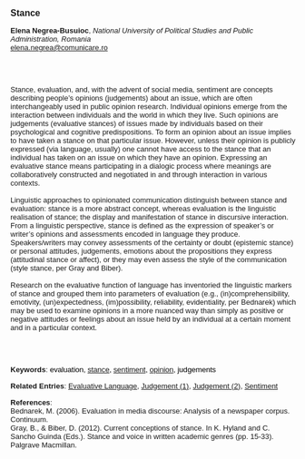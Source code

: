 <!DOCTYPE html><html lang="en"><head><title="Stance"></head>
<body><p><font face="Poppins, Calibri, sans-serif" size="3"><b>Stance</b></font></p>
<p><font face="Poppins, Calibri, sans-serif" size="2"><b>Elena Negrea-Busuioc</b>, <i>National University of Political Studies and Public Administration, Romania</i><br><a href="mailto:elena.negrea@comunicare.ro" target="blank">elena.negrea@comunicare.ro</a></font></p>
<p><font face="Poppins, Calibri, sans-serif" size="2"><br><br><br>Stance, evaluation, and, with the advent of social media, sentiment are concepts describing people’s opinions (judgements) about an issue, which are often interchangeably used in public opinion research. Individual opinions emerge from the interaction between individuals and the world in which they live. Such opinions are judgements (evaluative stances) of issues made by individuals based on their psychological and cognitive predispositions. To form an opinion about an issue implies to have taken a stance on that particular issue. However, unless their opinion is publicly expressed (via language, usually) one cannot have access to the stance that an individual has taken on an issue on which they have an opinion. Expressing an evaluative stance means participating in a dialogic process where meanings are collaboratively constructed and negotiated in and through interaction in various contexts.  <br><br>Linguistic approaches to opinionated communication distinguish between stance and evaluation: stance is a more abstract concept, whereas evaluation is the linguistic realisation of stance; the display and manifestation of stance in discursive interaction. From a linguistic perspective, stance is defined as the expression of speaker’s or writer’s opinions and assessments encoded in language they produce. Speakers/writers may convey assessments of the certainty or doubt (epistemic stance) or personal attitudes, judgements, emotions about the propositions they express (attitudinal stance or affect), or they may even assess the style of the communication (style stance, per Gray and Biber).<br><br>Research on the evaluative function of language has inventoried the linguistic markers of stance and grouped them into parameters of evaluation (e.g., (in)comprehensibility, emotivity, (un)expectedness, (im)possibility, reliability, evidentiality, per Bednarek) which may be used to examine opinions in a more nuanced way than simply as positive or negative attitudes or feelings about an issue held by an individual at a certain moment and in a particular context.  <br><br><br><br></font></p>
<p><font face="Poppins, Calibri, sans-serif" size="2"><b>Keywords</b>: </span></span></font></font></span></font><font color="#000000"><span style="text-decoration: none"><font face="calibri, sans-serif"><font size="2" style="font-size: 10pt"><span style="letter-spacing: -0.1pt"><span lang="en-gb">e</span></span></font></font></span></font><font color="#000000"><span style="text-decoration: none"><font face="calibri, sans-serif"><font size="2" style="font-size: 10pt"><span style="letter-spacing: -0.1pt"><span lang="en-gb">valuation, <a href="./stance.html">stance</a>, <a href="./sentiment.html">sentiment</a>, <a href="./opinion.html">opinion</a>, judgements</span></span></font></font></span></font></font></p>
<p><font face="Poppins, Calibri, sans-serif" size="2"><b>Related Entries</b>: <a href="./evaluative-language.html">Evaluative Language</a>, <a href="./judgement-(1).html">Judgement (1)</a>, <a href="./judgement-(2).html">Judgement (2)</a>, <a href="./sentiment.html">Sentiment</a></font></p>
<p><font face="Poppins, Calibri, sans-serif" size="2"><b>References</b>:<br>Bednarek, M. (2006). Evaluation in media discourse: Analysis of a newspaper corpus. Continuum.<br>Gray, B., &amp; Biber, D. (2012). Current conceptions of stance. In K. Hyland and C. Sancho Guinda (Eds.). Stance and voice in written academic genres (pp. 15-33). Palgrave Macmillan.</font></p>
</body>